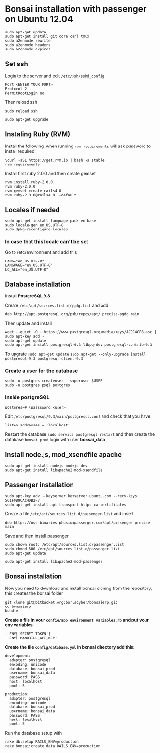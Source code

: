 # Bonsai installation with passenger on Ubuntu 12.04
```
sudo apt-get update
sudo apt-get install git-core curl tmux
sudo a2enmode rewrite
sudo a2enmode headers
sudo a2enmode expires
```

## Set ssh
Login to the server and edit `/etc/ssh/sshd_config`

```
Port <ENTER YOUR PORT>
Protocol 2
PermitRootLogin no
```

Then reload ssh
```
sudo reload ssh
```


```
sudo apt-get upgrade
```

## Instaling Ruby (RVM)
Install the following, when running `rvm requirements` will ask password
to install required

```
\curl -sSL https://get.rvm.io | bash -s stable
rvm requirements
```

Install first ruby 2.0.0 and then create gemset

```
rvm install ruby-2.0.0
rvm ruby-2.0.0
rvm gemset create rails4.0
rvm ruby-2.0.0@rails4.0 --default
```

## Locales if needed

```
sudo apt-get install language-pack-en-base
sudo locale-gen en_US.UTF-8
sudo dpkg-reconfigure locales
```

### In case that this locale can't be set

Go to /etc/environment and add this

```
LANG="en_US.UTF-8"
LANGUAGE="en_US.UTF-8"
LC_ALL="en_US.UTF-8"
```

## Database installation
Install **PostgreSQL 9.3**

Create `/etc/apt/sources.list.d/pgdg.list` and add

```
deb http://apt.postgresql.org/pub/repos/apt/ precise-pgdg main

```
Then update and install

```
wget --quiet -O - https://www.postgresql.org/media/keys/ACCC4CF8.asc | sudo apt-key add -
sudo apt-get update
sudo apt-get install postgresql-9.3 libpq-dev postgresql-contrib-9.3
```


To upgrate
`sudo apt-get update`
`sudo apt-get --only-upgrade install postgresql-9.3 postgresql-client-9.3`

### Create a user for the database

```
sudo -u postgres createuser --superuser $USER
sudo -u postgres psql postgres
```

### Inside postgreSQL

```
postgres=# \passsword <user>
```

Edit `/etc/postgresql/9.3/main/postgresql.conf` and check that you have:

```
listen_addresses = 'localhost'
```

Restart the database `sudo service postgresql restart` and then create
the database `bonsai_prod` login with user **bonsai_data**



## Install node.js, mod_xsendfile apache

```
sudo apt-get install nodejs nodejs-dev
sudo apt-get install libapache2-mod-xsendfile
```

## Passenger installation
```
sudo apt-key adv --keyserver keyserver.ubuntu.com --recv-keys 561F9B9CAC40B2F7
sudo apt-get install apt-transport-https ca-certificates
```

Create a file `/etc/apt/sources.list.d/passenger.list` and insert

```
deb https://oss-binaries.phusionpassenger.com/apt/passenger precise main
```
Save and then install passenger

```
sudo chown root: /etc/apt/sources.list.d/passenger.list
sudo chmod 600 /etc/apt/sources.list.d/passenger.list
sudo apt-get update

sudo apt-get install libapache2-mod-passenger
```


## Bonsai installation
Now you need to download and install bonsai cloning from the repository, this creates the bonsai folder

```
git clone git@bitbucket.org:boriscyber/bonsaierp.git
cd bonsaierp
bundle
```

**Create a file in your  `config/app_environment_variables.rb` and put
your env variables**

```
- ENV['SECRET_TOKEN']
- ENV['MANDRILL_API_KEY']
```

**Create the file `config/database.yml` in bonsai directory add this:**

```
development:
  adapter: postgresql
  encoding: unicode
  database: bonsai_prod
  username: bonsai_data
  password: PASS
  host: localhost
  pool: 5

production:
  adapter: postgresql
  encoding: unicode
  database: bonsai_prod
  username: bonsai_data
  password: PASS
  host: localhost
  pool: 5
```

Run the database setup with

```
rake db:setup RAILS_ENV=production
rake bonsai:create_data RAILS_ENV=production
```

